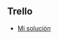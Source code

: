 

## Trello


* [Mi solución](https://natcancein.github.io/Laboratoria/creandoSitioWebInteractivo/creandoInteraccionJavascript/trello/index.html)